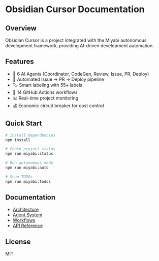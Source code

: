 # Obsidian Cursor Documentation

## Overview

Obsidian Cursor is a project integrated with the Miyabi autonomous development framework, providing AI-driven development automation.

## Features

- 🤖 6 AI Agents (Coordinator, CodeGen, Review, Issue, PR, Deploy)
- 📝 Automated Issue → PR → Deploy pipeline
- 🏷️ Smart labeling with 55+ labels
- 🔄 14 GitHub Actions workflows
- 📊 Real-time project monitoring
- 💰 Economic circuit breaker for cost control

## Quick Start

```bash
# Install dependencies
npm install

# Check project status
npm run miyabi:status

# Run autonomous mode
npm run miyabi:auto

# Scan TODOs
npm run miyabi:todos
```

## Documentation

- [Architecture](./ARCHITECTURE.md)
- [Agent System](./AGENTS.md)
- [Workflows](./WORKFLOWS.md)
- [API Reference](./API.md)

## License

MIT
